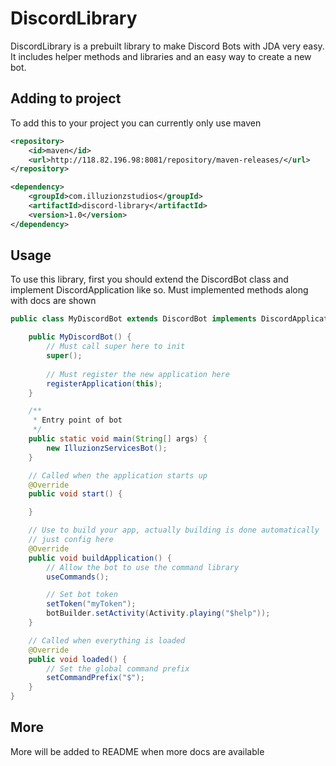 # DiscordLibrary

DiscordLibrary is a prebuilt library to make Discord Bots with JDA very easy. It includes helper methods and libraries and an easy way to create a new bot.

## Adding to project

To add this to your project you can currently only use maven

```xml
<repository>
    <id>maven</id>
    <url>http://118.82.196.98:8081/repository/maven-releases/</url>
</repository>

<dependency>
    <groupId>com.illuzionzstudios</groupId>
    <artifactId>discord-library</artifactId>
    <version>1.0</version>
</dependency>
```

## Usage
To use this library, first you should extend the DiscordBot class and implement DiscordApplication like so. Must implemented methods along with docs are shown

```java
public class MyDiscordBot extends DiscordBot implements DiscordApplication {

    public MyDiscordBot() {
        // Must call super here to init
        super();
        
        // Must register the new application here
        registerApplication(this);
    }

    /**
     * Entry point of bot
     */
    public static void main(String[] args) {
        new IlluzionzServicesBot();
    }

    // Called when the application starts up
    @Override
    public void start() {

    }

    // Use to build your app, actually building is done automatically
    // just config here
    @Override
    public void buildApplication() {
        // Allow the bot to use the command library
        useCommands();

        // Set bot token
        setToken("myToken");
        botBuilder.setActivity(Activity.playing("$help"));
    }

    // Called when everything is loaded
    @Override
    public void loaded() {
        // Set the global command prefix
        setCommandPrefix("$");
    }
}
```

## More
More will be added to README when more docs are available
